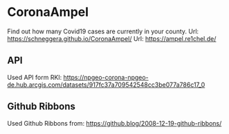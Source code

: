 # CoronaAmpel
Find out how many Covid19 cases are currently in your county.
Url: https://schneggera.github.io/CoronaAmpel/
Url: https://ampel.re1chel.de/

## API
Used API form RKI: https://npgeo-corona-npgeo-de.hub.arcgis.com/datasets/917fc37a709542548cc3be077a786c17_0

## Github Ribbons
Used Github Ribbons from: https://github.blog/2008-12-19-github-ribbons/

